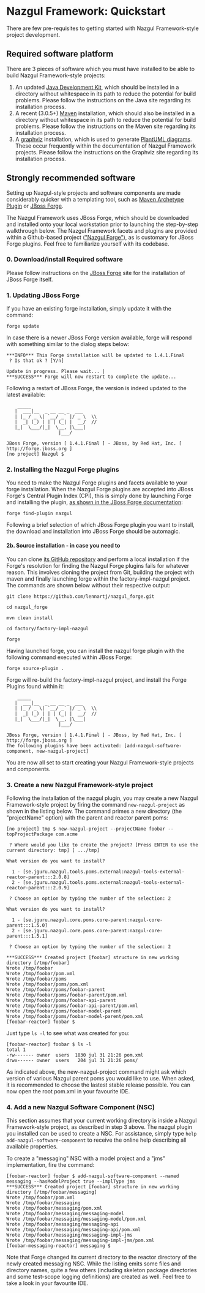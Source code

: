 # Nazgul Framework: Quickstart

There are few pre-requisites to getting started with Nazgul Framework-style project development.

## Required software platform

There are 3 pieces of software which you must have installed to be able to build Nazgul Framework-style
projects:

1. An updated [Java Development Kit](http://www.oracle.com/technetwork/java/javase/downloads/index.html),
   which should be installed in a directory without whitespace in its path to reduce the potential for
   build problems. Please follow the instructions on the Java site regarding its installation process.
2. A recent (3.0.5+) [Maven](http://maven.apache.org/download.cgi) installation, which should also be installed
   in a directory without whitespace in its path to reduce the potential for build problems. Please follow the
   instructions on the Maven site regarding its installation process.
3. A [graphviz](http://www.graphviz.org/Download.php) installation, which is used to generate
   [PlantUML diagrams](http://plantuml.sourceforge.net/). These occur frequently within the documentation of
   Nazgul Framework projects. Please follow the instructions on the Graphviz site regarding its installation process.

## Strongly recommended software

Setting up Nazgul-style projects and software components are made considerably quicker with a templating tool,
such as [Maven Archetype Plugin](http://maven.apache.org/archetype/maven-archetype-plugin) or
[JBoss Forge](http://forge.jboss.org/index.html).

The Nazgul Framework uses JBoss Forge, which should be downloaded and installed onto your local workstation
prior to launching the step-by-step walkthrough below. The Nazgul Framework facets and plugins are provided
within a Github-based project (["Nazgul Forge"](https://github.com/lennartj/nazgul_forge)), as is customary
for JBoss Forge plugins. Feel free to familiarize yourself with its codebase.

### 0. Download/install Required software

Please follow instructions on the [JBoss Forge](http://forge.jboss.org/index.html) site
for the installation of JBoss Forge itself.

### 1. Updating JBoss Forge

If you have an existing forge installation, simply update it with the command:

    forge update

In case there is a newer JBoss Forge version available, forge will respond with something similar to
the dialog steps below:

    ***INFO*** This Forge installation will be updated to 1.4.1.Final
     ? Is that ok ? [Y/n]

    Update in progress. Please wait... |
    ***SUCCESS*** Forge will now restart to complete the update...

Following a restart of JBoss Forge, the version is indeed updated to the latest available:

        _____
       |  ___|__  _ __ __ _  ___
       | |_ / _ \| `__/ _` |/ _ \  \\
       |  _| (_) | | | (_| |  __/  //
       |_|  \___/|_|  \__, |\___|
                       |___/

    JBoss Forge, version [ 1.4.1.Final ] - JBoss, by Red Hat, Inc. [ http://forge.jboss.org ]
    [no project] Nazgul $

### 2. Installing the Nazgul Forge plugins

You need to make the Nazgul Forge plugins and facets available to your forge installation.
When the Nazgul Forge plugins are accepted into JBoss Forge's Central Plugin Index (CPI),
this is simply done by launching Forge and installing the plugin, [as shown in the JBoss Forge
documentation](http://forge.jboss.org/docs/using/installing-new-plugins.html#content):

    forge find-plugin nazgul

Following a brief selection of which JBoss Forge plugin you want to install,
the download and installation into JBoss Forge should be automagic.

#### 2b. Source installation - in case you need to

You can clone [its GitHub repository](https://github.com/lennartj/nazgul_forge.git) and perform
a local installation if the Forge's resolution for finding the Nazgul Forge plugins fails for whatever reason.
This involves cloning the project from Git, building the project with maven and
finally launching forge within the factory-impl-nazgul project. The commands are shown below without their
respective output:

    git clone https://github.com/lennartj/nazgul_forge.git

    cd nazgul_forge

    mvn clean install

    cd factory/factory-impl-nazgul

    forge

Having launched forge, you can install the nazgul forge plugin with the following command
executed within JBoss Forge:

    forge source-plugin .

Forge will re-build the factory-impl-nazgul project, and install the Forge Plugins found
within it:

        _____
       |  ___|__  _ __ __ _  ___
       | |_ / _ \| `__/ _` |/ _ \  \\
       |  _| (_) | | | (_| |  __/  //
       |_|  \___/|_|  \__, |\___|
                       |___/

    JBoss Forge, version [ 1.4.1.Final ] - JBoss, by Red Hat, Inc. [ http://forge.jboss.org ]
    The following plugins have been activated: [add-nazgul-software-component, new-nazgul-project]

You are now all set to start creating your Nazgul Framework-style projects and components.

### 3. Create a new Nazgul Framework-style project

Following the installation of the nazgul plugin, you may create a new Nazgul Framework-style
project by firing the command `new-nazgul-project` as shown in the listing below. The command
primes a new directory (the "projectName" option) with the parent and reactor parent poms:

	[no project] tmp $ new-nazgul-project --projectName foobar --topProjectPackage com.acme

     ? Where would you like to create the project? [Press ENTER to use the current directory: tmp] [ .../tmp]

    What version do you want to install?

      1 - [se.jguru.nazgul.tools.poms.external:nazgul-tools-external-reactor-parent:::2.0.8]
      2 - [se.jguru.nazgul.tools.poms.external:nazgul-tools-external-reactor-parent:::2.0.9]

     ? Choose an option by typing the number of the selection: 2

    What version do you want to install?

      1 - [se.jguru.nazgul.core.poms.core-parent:nazgul-core-parent:::1.5.0]
      2 - [se.jguru.nazgul.core.poms.core-parent:nazgul-core-parent:::1.5.1]

     ? Choose an option by typing the number of the selection: 2

    ***SUCCESS*** Created project [foobar] structure in new working directory [/tmp/foobar]
    Wrote /tmp/foobar
    Wrote /tmp/foobar/pom.xml
    Wrote /tmp/foobar/poms
    Wrote /tmp/foobar/poms/pom.xml
    Wrote /tmp/foobar/poms/foobar-parent
    Wrote /tmp/foobar/poms/foobar-parent/pom.xml
    Wrote /tmp/foobar/poms/foobar-api-parent
    Wrote /tmp/foobar/poms/foobar-api-parent/pom.xml
    Wrote /tmp/foobar/poms/foobar-model-parent
    Wrote /tmp/foobar/poms/foobar-model-parent/pom.xml
    [foobar-reactor] foobar $

Just type `ls -l` to see what was created for you:

    [foobar-reactor] foobar $ ls -l
    total 1
    -rw------- owner  users  1830 jul 31 21:26 pom.xml
    drwx------ owner  users   204 jul 31 21:26 poms/

As indicated above, the new-nazgul-project command might ask which version of various Nazgul parent poms you
would like to use. When asked, it is recommended to choose the lastest stable release possible.
You can now open the root pom.xml in your favourite IDE.

### 4. Add a new Nazgul Software Component (NSC)

This section assumes that your current working directory is inside a Nazgul 
Framework-style project, as described in step 3 above.
The nazgul plugin you installed can be used to create a NSC. For assistance,
simply type `help add-nazgul-software-component` to receive the online help
describing all available properties.

To create a "messaging" NSC with a model project and a "jms" implementation, fire the command:

    [foobar-reactor] foobar $ add-nazgul-software-component --named messaging --hasModelProject true --implType jms
    ***SUCCESS*** Created project [foobar] structure in new working directory [/tmp/foobar/messaging]
    Wrote /tmp/foobar/pom.xml
    Wrote /tmp/foobar/messaging
    Wrote /tmp/foobar/messaging/pom.xml
    Wrote /tmp/foobar/messaging/messaging-model
    Wrote /tmp/foobar/messaging/messaging-model/pom.xml
    Wrote /tmp/foobar/messaging/messaging-api
    Wrote /tmp/foobar/messaging/messaging-api/pom.xml
    Wrote /tmp/foobar/messaging/messaging-impl-jms
    Wrote /tmp/foobar/messaging/messaging-impl-jms/pom.xml
    [foobar-messaging-reactor] messaging $

Note that Forge changed its current directory to the reactor directory of the newly created messaging
NSC. While the listing emits some files and directory names, quite a few others (including skeleton package
directories and some test-scope logging definitions) are created as well. Feel free to take a look in your
favourite IDE.